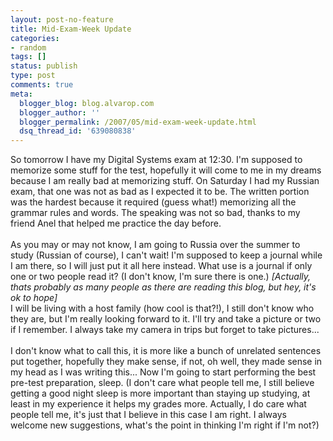 ```yaml
---
layout: post-no-feature
title: Mid-Exam-Week Update
categories:
- random
tags: []
status: publish
type: post
comments: true
meta:
  blogger_blog: blog.alvarop.com
  blogger_author: ''
  blogger_permalink: /2007/05/mid-exam-week-update.html
  dsq_thread_id: '639080838'
---
```

So tomorrow I have my Digital Systems exam at 12:30. I'm supposed to memorize some stuff for the test, hopefully it will come to me in my dreams because I am really bad at memorizing stuff. On Saturday I had my Russian exam, that one was not as bad as I expected it to be. The written portion was the hardest because it required (guess what!) memorizing all the grammar rules and words. The speaking was not so bad, thanks to my friend Anel that helped me practice the day before. <br /><br />As you may or may not know, I am going to Russia over the summer to study (Russian of course), I can't wait! I'm supposed to keep a journal while I am there, so I will just put it all here instead. What use is a journal if only one or two people read it? (I don't know, I'm sure there is one.) <em>[Actually, thats probably as many people as there are reading this blog, but hey, it's ok to hope] </em><br />I will be living with a host family (how cool is that?!), I still don't know who they are, but I'm really looking forward to it. I'll try and take a picture or two if I remember. I always take my camera in trips but forget to take pictures...<br /><br />I don't know what to call this, it is more like a bunch of unrelated sentences put together, hopefully they make sense, if not, oh well, they made sense in my head as I was writing this... Now I'm going to start performing the best pre-test preparation, sleep. (I don't care what people tell me, I still believe getting a good night sleep is more important than staying up studying, at least in my experience it helps my grades more. Actually, I do care what people tell me, it's just that I believe in this case I am right. I always welcome new suggestions, what's the point in thinking I'm right if I'm not?)
